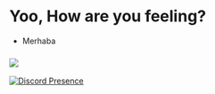 <h1><b>Yoo, How are you feeling?</b></h1>
<ul>
 <li>Merhaba</li>
</ul>
<h3>
 <a href="https://open.spotify.com/user/zzykeijuuo3t2kpl6grmgo6gy" target="blank_"><img src="https://img.shields.io/badge/spotify%20-7221.svg?&style=for-the-badge&logo=spotify&logoColor=white"></a>
</h3>


[![Discord Presence](https://lanyard-profile-readme.vercel.app/api/610761919808143370)](https://discord.com/users/610761919808143370)
